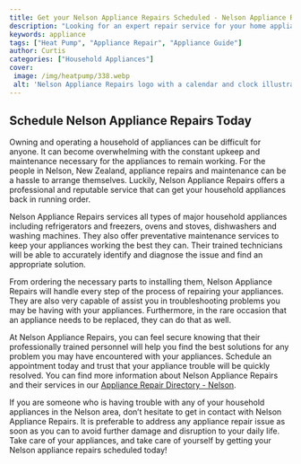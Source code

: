 ```yaml
---
title: Get your Nelson Appliance Repairs Scheduled - Nelson Appliance Repairs
description: "Looking for an expert repair service for your home appliances Nelson Appliance Repairs can help get your appliances fixed quickly and efficiently Enjoy a stress-free experience and book a repair with us today"
keywords: appliance
tags: ["Heat Pump", "Appliance Repair", "Appliance Guide"]
author: Curtis
categories: ["Household Appliances"]
cover: 
 image: /img/heatpump/338.webp
 alt: 'Nelson Appliance Repairs logo with a calendar and clock illustrating the importance of scheduling repairs'
---
```

## Schedule Nelson Appliance Repairs Today

Owning and operating a household of appliances can be difficult for anyone. It can become overwhelming with the constant upkeep and maintenance necessary for the appliances to remain working. For the people in Nelson, New Zealand, appliance repairs and maintenance can be a hassle to arrange themselves. Luckily, Nelson Appliance Repairs offers a professional and reputable service that can get your household appliances back in running order. 

Nelson Appliance Repairs services all types of major household appliances including refrigerators and freezers, ovens and stoves, dishwashers and washing machines. They also offer preventative maintenance services to keep your appliances working the best they can. Their trained technicians will be able to accurately identify and diagnose the issue and find an appropriate solution. 

From ordering the necessary parts to installing them, Nelson Appliance Repairs will handle every step of the process of repairing your appliances. They are also very capable of assist you in troubleshooting problems you may be having with your appliances. Furthermore, in the rare occasion that an appliance needs to be replaced, they can do that as well.

At Nelson Appliance Repairs, you can feel secure knowing that their professionally trained personnel will help you find the best solutions for any problem you may have encountered with your appliances. Schedule an appointment today and trust that your appliance trouble will be quickly resolved. You can find more information about Nelson Appliance Repairs and their services in our [Appliance Repair Directory - Nelson](./pages/appliance-repair-technicians/new-zealand/nelson). 

If you are someone who is having trouble with any of your household appliances in the Nelson area, don’t hesitate to get in contact with Nelson Appliance Repairs. It is preferable to address any appliance repair issue as soon as you can to avoid further damage and disruption to your daily life. Take care of your appliances, and take care of yourself by getting your Nelson appliance repairs scheduled today!
